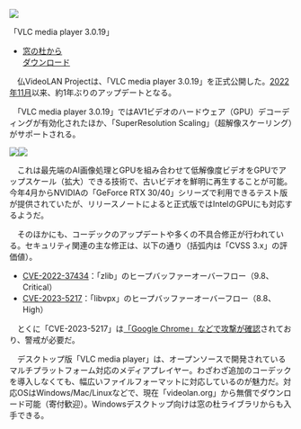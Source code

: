 [![](AI%E8%B6%85%E8%A7%A3%E5%83%8F%E3%81%A7%E5%8F%A4%E3%81%84%E3%83%93%E3%83%87%E3%82%AA%E3%81%8C%E3%82%AD%E3%83%AC%E3%82%A4%E3%81%AB%E5%BE%A9%E5%85%83%E3%81%A7%E3%81%8D%E3%82%8B%E3%80%8CVLC%20media%20player%203.0.19%E3%80%8D%E3%81%8C%E5%85%AC%E9%96%8B%E3%80%81%E3%82%BC%E3%83%AD%E3%83%87%E3%82%A4%E8%84%86%E5%BC%B1%E6%80%A7%E3%81%AE%E4%BF%AE%E6%AD%A3%E3%82%82%20-%20%E7%AA%93%E3%81%AE%E6%9D%9C/image1_l.png)](https://forest.watch.impress.co.jp/img/wf/docs/1538/728/html/image1.png.html)

「VLC media player 3.0.19」

-   [窓の杜から  
    ダウンロード](https://forest.watch.impress.co.jp/library/software/vlcmedia_ply/)

　仏VideoLAN Projectは、「VLC media player 3.0.19」を正式公開した。[2022年11月](https://forest.watch.impress.co.jp/docs/news/1459768.html)以来、約1年ぶりのアップデートとなる。

　「VLC media player 3.0.19」ではAV1ビデオのハードウェア（GPU）デコーディングが有効化されたほか、「SuperResolution Scaling」（超解像スケーリング）がサポートされる。

![](AI%E8%B6%85%E8%A7%A3%E5%83%8F%E3%81%A7%E5%8F%A4%E3%81%84%E3%83%93%E3%83%87%E3%82%AA%E3%81%8C%E3%82%AD%E3%83%AC%E3%82%A4%E3%81%AB%E5%BE%A9%E5%85%83%E3%81%A7%E3%81%8D%E3%82%8B%E3%80%8CVLC%20media%20player%203.0.19%E3%80%8D%E3%81%8C%E5%85%AC%E9%96%8B%E3%80%81%E3%82%BC%E3%83%AD%E3%83%87%E3%82%A4%E8%84%86%E5%BC%B1%E6%80%A7%E3%81%AE%E4%BF%AE%E6%AD%A3%E3%82%82%20-%20%E7%AA%93%E3%81%AE%E6%9D%9C/auto-user-sync.gif)![](AI%E8%B6%85%E8%A7%A3%E5%83%8F%E3%81%A7%E5%8F%A4%E3%81%84%E3%83%93%E3%83%87%E3%82%AA%E3%81%8C%E3%82%AD%E3%83%AC%E3%82%A4%E3%81%AB%E5%BE%A9%E5%85%83%E3%81%A7%E3%81%8D%E3%82%8B%E3%80%8CVLC%20media%20player%203.0.19%E3%80%8D%E3%81%8C%E5%85%AC%E9%96%8B%E3%80%81%E3%82%BC%E3%83%AD%E3%83%87%E3%82%A4%E8%84%86%E5%BC%B1%E6%80%A7%E3%81%AE%E4%BF%AE%E6%AD%A3%E3%82%82%20-%20%E7%AA%93%E3%81%AE%E6%9D%9C/user-matching.gif)

　これは最先端のAI画像処理とGPUを組み合わせて低解像度ビデオをGPUでアップスケール（拡大）できる技術で、古いビデオを鮮明に再生することが可能。今年4月からNVIDIAの「GeForce RTX 30/40」シリーズで利用できるテスト版が提供されていたが、リリースノートによると正式版ではIntelのGPUにも対応するようだ。

　そのほかにも、コーデックのアップデートや多くの不具合修正が行われている。セキュリティ関連の主な修正は、以下の通り（括弧内は「CVSS 3.x」の評価値）。

-   [CVE-2022-37434](https://nvd.nist.gov/vuln/detail/CVE-2022-37434)：「zlib」のヒープバッファーオーバーフロー（9.8、Critical）
-   [CVE-2023-5217](https://nvd.nist.gov/vuln/detail/CVE-2023-5217)：「libvpx」のヒープバッファーオーバーフロー（8.8、High）

　とくに「CVE-2023-5217」は[「Google Chrome」などで攻撃が確認](https://forest.watch.impress.co.jp/docs/news/1534946.html)されており、警戒が必要だ。

　デスクトップ版「VLC media player」は、オープンソースで開発されているマルチプラットフォーム対応のメディアプレイヤー。わざわざ追加のコーデックを導入しなくても、幅広いファイルフォーマットに対応しているのが魅力だ。対応OSはWindows/Mac/Linuxなどで、現在「videolan.org」から無償でダウンロード可能（寄付歓迎）。Windowsデスクトップ向けは窓の杜ライブラリからも入手できる。